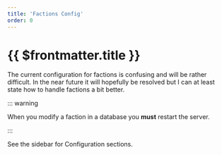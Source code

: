 ```yaml
---
title: 'Factions Config'
order: 0
---
```


# {{ $frontmatter.title }}

The current configuration for factions is confusing and will be rather difficult. In the near future it will hopefully be resolved but I can at least state how to handle factions a bit better.

::: warning

When you modify a faction in a database you **must** restart the server.

:::

See the sidebar for Configuration sections.
